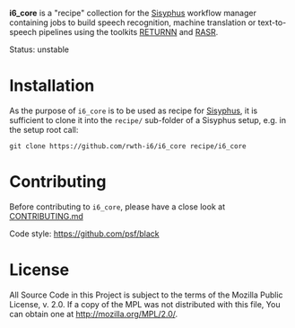 **i6_core** is a "recipe" collection for the [Sisyphus](https://github.com/rwth-i6/sisyphus) workflow manager
containing jobs to build speech recognition, machine translation or text-to-speech pipelines using
 the toolkits [RETURNN](https://github.com/rwth-i6/returnn) and [RASR](https://github.com/rwth-i6/rasr).


Status: unstable

# Installation

As the purpose of `i6_core` is to be used as recipe for
[Sisyphus](https://github.com/rwth-i6/sisyphus),
it is sufficient to clone it into the `recipe/` sub-folder of a Sisyphus setup,
e.g. in the setup root call:

`git clone https://github.com/rwth-i6/i6_core recipe/i6_core`


# Contributing

Before contributing to `i6_core`, please have a close look at
[CONTRIBUTING.md](https://github.com/rwth-i6/i6_core/blob/main/CONTRIBUTUNG.md)

Code style: https://github.com/psf/black

# License

All Source Code in this Project is subject to the terms of the Mozilla
Public License, v. 2.0. If a copy of the MPL was not distributed with
this file, You can obtain one at http://mozilla.org/MPL/2.0/.
